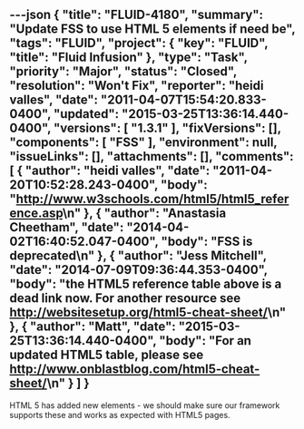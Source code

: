 ---json
{
  "title": "FLUID-4180",
  "summary": "Update FSS to use HTML 5 elements if need be",
  "tags": "FLUID",
  "project": {
    "key": "FLUID",
    "title": "Fluid Infusion"
  },
  "type": "Task",
  "priority": "Major",
  "status": "Closed",
  "resolution": "Won't Fix",
  "reporter": "heidi valles",
  "date": "2011-04-07T15:54:20.833-0400",
  "updated": "2015-03-25T13:36:14.440-0400",
  "versions": [
    "1.3.1"
  ],
  "fixVersions": [],
  "components": [
    "FSS"
  ],
  "environment": null,
  "issueLinks": [],
  "attachments": [],
  "comments": [
    {
      "author": "heidi valles",
      "date": "2011-04-20T10:52:28.243-0400",
      "body": "<http://www.w3schools.com/html5/html5_reference.asp>\n"
    },
    {
      "author": "Anastasia Cheetham",
      "date": "2014-04-02T16:40:52.047-0400",
      "body": "FSS is deprecated\n"
    },
    {
      "author": "Jess Mitchell",
      "date": "2014-07-09T09:36:44.353-0400",
      "body": "the HTML5 reference table above is a dead link now. For another resource see <http://websitesetup.org/html5-cheat-sheet/>\n"
    },
    {
      "author": "Matt",
      "date": "2015-03-25T13:36:14.440-0400",
      "body": "For an updated HTML5 table, please see <http://www.onblastblog.com/html5-cheat-sheet/>\n"
    }
  ]
}
---
HTML 5 has added new elements - we should make sure our framework supports these and works as expected with HTML5 pages.

        